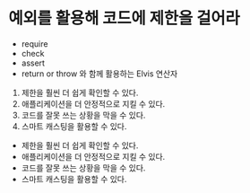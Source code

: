 # 예외를 활용해 코드에 제한을 걸어라

- require
- check
- assert
- return or throw 와 함께 활용하는 Elvis 연산자


1. 제한을 훨씬 더 쉽게 확인할 수 있다.
2. 애플리케이션을 더 안정적으로 지킬 수 있다.
3. 코드를 잘못 쓰는 상황을 막을 수 있다.
4. 스마트 캐스팅을 활용할 수 있다.

- 제한을 훨씬 더 쉽게 확인할 수 있다.
- 애플리케이션을 더 안정적으로 지킬 수 있다.
- 코드를 잘못 쓰는 상황을 막을 수 있다.
- 스마트 캐스팅을 활용할 수 있다.